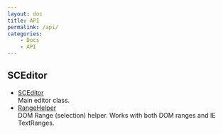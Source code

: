 ```yaml
---
layout: doc
title: API
permalink: /api/
categories:
    - Docs
    - API
---
```


## SCEditor

<ul class="api-list">
	<li>
		<a href="/api/sceditor/">SCEditor</a>
		<div>Main editor class.</div>
	</li>
	<li>
		<a href="/api/rangehelper/">RangeHelper</a>
		<div>DOM Range (selection) helper. Works with both DOM ranges and IE TextRanges.</div>
	</li>
</ul>
